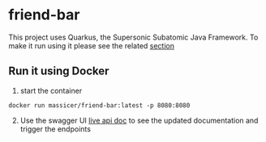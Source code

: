 # friend-bar

This project uses Quarkus, the Supersonic Subatomic Java Framework.
To make it run using it please see the related [section](QUARKUS_README.md)

## Run it using Docker

1. start the container

```shell
docker run massicer/friend-bar:latest -p 8080:8080
```

2. Use the swagger UI [live api doc](http://localhost:8080/q/swagger-ui) to see the updated documentation and trigger
   the
   endpoints
